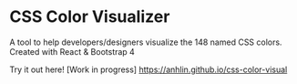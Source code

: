 # CSS Color Visualizer

A tool to help developers/designers visualize the 148 named CSS colors.
Created with React & Bootstrap 4

Try it out here! [Work in progress] https://anhlin.github.io/css-color-visual

